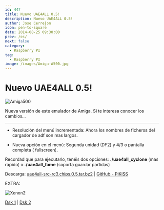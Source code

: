 ```yaml
---
id: 447
title: Nuevo UAE4ALL 0.5!
description: Nuevo UAE4ALL 0.5!
author: Jose Cerrejon
icon: pen-to-square
date: 2014-08-25 09:30:00
prev: /es/
next: false
category:
  - Raspberry PI
tag:
  - Raspberry PI
image: /images/Amiga-A500.jpg
---
```


# Nuevo UAE4ALL 0.5!

![Amiga500](/images/Amiga-A500.jpg)

Nueva versión de este emulador de Amiga. Si te interesa conocer los cambios...

- - -
* Resolución del menú incrementada: Ahora los nombres de ficheros del cargador de adf son mas largos.

* Nueva opción en el menú: Segunda unidad (DF2) y 4/3 o pantalla completa ( fullscreen). 

Recordad que para ejecutarlo, tenéis dos opciones: **./uae4all_cyclone** (mas rápido) o **./uae4all_fame** (soporta guardar partidas)

Descarga: [uae4all-src-rc3.chips.0.5.tar.bz2](http://fdarcel.free.fr/uae4all-src-rc3.chips.0.5.tar.bz2) | [GitHub - PiKISS](https://github.com/jmcerrejon/PiKISS)

EXTRA:

![Xenon2](/images/2014/08/xenon2.png)

[Dsk 1](http://www.emuparadise.me/GameBase%20Amiga/Games/X/Xenon%202%20-%20Megablast_Disk1.zip) | [Dsk 2](http://www.emuparadise.me/GameBase%20Amiga/Games/X/Xenon%202%20-%20Megablast_Disk2.zip) 